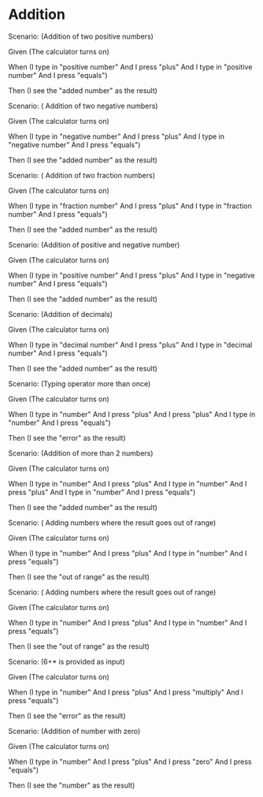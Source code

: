 # Addition

Scenario: (Addition of two positive numbers)
  
  Given (The calculator turns on)

  When (I type in "positive number"
And I press "plus"
And I type in "positive number"
And I press "equals")
  
  Then (I see the "added number" as the result)

Scenario: ( Addition of two negative numbers)
  
  Given (The calculator turns on)
  
  When (I type in "negative number"
And I press "plus"
And I type in "negative number"
And I press "equals")
  
  Then (I see the "added number" as the result)

Scenario: ( Addition of two fraction numbers)
  
  Given (The calculator turns on)
  
  When (I type in "fraction number"
And I press "plus"
And I type in "fraction number"
And I press "equals")
  
  Then (I see the "added number" as the result)
  
  Scenario: (Addition of positive and negative number)
  
  Given (The calculator turns on)
  
  When (I type in "positive number"
And I press "plus"
And I type in "negative number"
And I press "equals")
  
  Then (I see the "added number" as the result)

Scenario: (Addition of decimals)
  
  Given (The calculator turns on)
  
  When (I type in "decimal number"
And I press "plus"
And I type in "decimal number"
And I press "equals")
  
  Then (I see the "added number" as the result)
  
  Scenario: (Typing operator more than once)
  
  Given (The calculator turns on)
  
  When (I type in "number"
And I press "plus"
And I press "plus"
And I type in "number"
And I press "equals")
  
  Then (I see the "error" as the result)
  
  Scenario: (Addition of more than 2 numbers)
  
  Given (The calculator turns on)
  
  When (I type in "number"
And I press "plus"
And I type in "number"
And I press "plus"
And I type in "number"
And I press "equals")
  
  Then (I see the "added number" as the result)
  
  Scenario: ( Adding numbers where the result goes out of range)
  
  Given (The calculator turns on)
  
  When (I type in "number"
And I press "plus"
And I type in "number"
And I press "equals")
  
  Then (I see the "out of range" as the result)
  
   Scenario: ( Adding numbers where the result goes out of range)
  
  Given (The calculator turns on)
  
  When (I type in "number"
And I press "plus"
And I type in "number"
And I press "equals")
  
  Then (I see the "out of range" as the result)
  
  Scenario: (6+* is provided as input)
  
  Given (The calculator turns on)
  
  When (I type in "number"
And I press "plus"
And I press "multiply"
And I press "equals")
  
  Then (I see the "error" as the result)
  
  Scenario: (Addition of number with zero)
  
  Given (The calculator turns on)
  
  When (I type in "number"
And I press "plus"
And I press "zero"
And I press "equals")
  
  Then (I see the "number" as the result)
